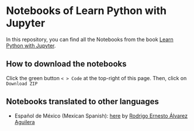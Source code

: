 # Notebooks of Learn Python with Jupyter

In this repository, you can find all the Notebooks from the book [Learn Python with Jupyter](https://learnpythonwithjupyter.com). 

## How to download the notebooks 
Click the green button `< > Code` at the top-right of this page. Then, click on `Download ZIP`

## Notebooks translated to other languages
- Español de México (Mexican Spanish): [here](https://github.com/incognia/Notebooks) by [Rodrigo Ernesto Álvarez Aguilera](https://incognia.github.io/)
